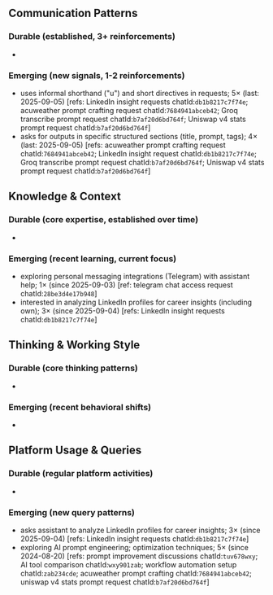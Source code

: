 ## Communication Patterns
### Durable (established, 3+ reinforcements)
-

### Emerging (new signals, 1-2 reinforcements)
- uses informal shorthand ("u") and short directives in requests; 5× (last: 2025-09-05) [refs: LinkedIn insight requests chatId:`db1b8217c7f74e`; acuweather prompt crafting request chatId:`7684941abceb42`; Groq transcribe prompt request chatId:`b7af20d6bd764f`; Uniswap v4 stats prompt request chatId:`b7af20d6bd764f`]
- asks for outputs in specific structured sections (title, prompt, tags); 4× (last: 2025-09-05) [refs: acuweather prompt crafting request chatId:`7684941abceb42`; LinkedIn insight request chatId:`db1b8217c7f74e`; Groq transcribe prompt request chatId:`b7af20d6bd764f`; Uniswap v4 stats prompt request chatId:`b7af20d6bd764f`]

## Knowledge & Context
### Durable (core expertise, established over time)
-

### Emerging (recent learning, current focus)
- exploring personal messaging integrations (Telegram) with assistant help; 1× (since 2025-09-03) [ref: telegram chat access request chatId:`28be3d4e17b948`]
- interested in analyzing LinkedIn profiles for career insights (including own); 3× (since 2025-09-04) [refs: LinkedIn insight requests chatId:`db1b8217c7f74e`]

## Thinking & Working Style
### Durable (core thinking patterns)
-

### Emerging (recent behavioral shifts)
-

## Platform Usage & Queries
### Durable (regular platform activities)
-

### Emerging (new query patterns)
- asks assistant to analyze LinkedIn profiles for career insights; 3× (since 2025-09-04) [refs: LinkedIn insight requests chatId:`db1b8217c7f74e`]
- exploring AI prompt engineering; optimization techniques; 5× (since 2024-08-20) [refs: prompt improvement discussions chatId:`tuv678wxy`; AI tool comparison chatId:`wxy901zab`; workflow automation setup chatId:`zab234cde`; acuweather prompt crafting chatId:`7684941abceb42`; uniswap v4 stats prompt request chatId:`b7af20d6bd764f`]